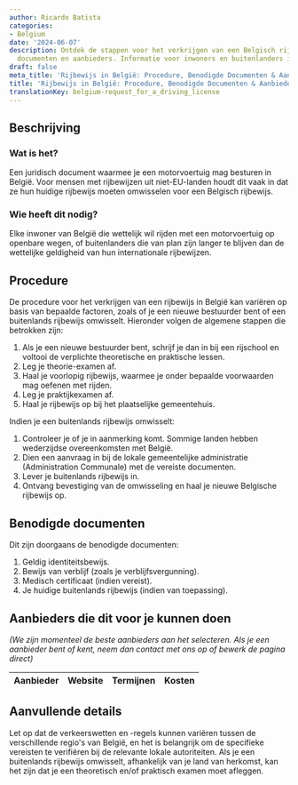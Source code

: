 ```yaml
---
author: Ricardo Batista
categories:
- Belgium
date: '2024-06-07'
description: Ontdek de stappen voor het verkrijgen van een Belgisch rijbewijs, vereiste
  documenten en aanbieders. Informatie voor inwoners en buitenlanders in België.
draft: false
meta_title: 'Rijbewijs in België: Procedure, Benodigde Documenten & Aanbieders'
title: 'Rijbewijs in België: Procedure, Benodigde Documenten & Aanbieders'
translationKey: belgium-request_for_a_driving_license
---
```



## Beschrijving
### Wat is het?
Een juridisch document waarmee je een motorvoertuig mag besturen in België. Voor mensen met rijbewijzen uit niet-EU-landen houdt dit vaak in dat ze hun huidige rijbewijs moeten omwisselen voor een Belgisch rijbewijs.

### Wie heeft dit nodig?
Elke inwoner van België die wettelijk wil rijden met een motorvoertuig op openbare wegen, of buitenlanders die van plan zijn langer te blijven dan de wettelijke geldigheid van hun internationale rijbewijzen.

## Procedure
De procedure voor het verkrijgen van een rijbewijs in België kan variëren op basis van bepaalde factoren, zoals of je een nieuwe bestuurder bent of een buitenlands rijbewijs omwisselt. Hieronder volgen de algemene stappen die betrokken zijn:

1. Als je een nieuwe bestuurder bent, schrijf je dan in bij een rijschool en voltooi de verplichte theoretische en praktische lessen.
2. Leg je theorie-examen af.
3. Haal je voorlopig rijbewijs, waarmee je onder bepaalde voorwaarden mag oefenen met rijden.
4. Leg je praktijkexamen af.
5. Haal je rijbewijs op bij het plaatselijke gemeentehuis.

Indien je een buitenlands rijbewijs omwisselt:

1. Controleer je of je in aanmerking komt. Sommige landen hebben wederzijdse overeenkomsten met België.
2. Dien een aanvraag in bij de lokale gemeentelijke administratie (Administration Communale) met de vereiste documenten.
3. Lever je buitenlands rijbewijs in.
4. Ontvang bevestiging van de omwisseling en haal je nieuwe Belgische rijbewijs op.

## Benodigde documenten
Dit zijn doorgaans de benodigde documenten:

1. Geldig identiteitsbewijs.
2. Bewijs van verblijf (zoals je verblijfsvergunning).
3. Medisch certificaat (indien vereist).
4. Je huidige buitenlands rijbewijs (indien van toepassing).

## Aanbieders die dit voor je kunnen doen

_(We zijn momenteel de beste aanbieders aan het selecteren. Als je een aanbieder bent of kent, neem dan contact met ons op of bewerk de pagina direct)_

| Aanbieder       |     Website     |     Termijnen    |       Kosten     |
| --------------- | --------------- |  :-------------: | :-------------: |

## Aanvullende details
Let op dat de verkeerswetten en -regels kunnen variëren tussen de verschillende regio's van België, en het is belangrijk om de specifieke vereisten te verifiëren bij de relevante lokale autoriteiten. Als je een buitenlands rijbewijs omwisselt, afhankelijk van je land van herkomst, kan het zijn dat je een theoretisch en/of praktisch examen moet afleggen.
